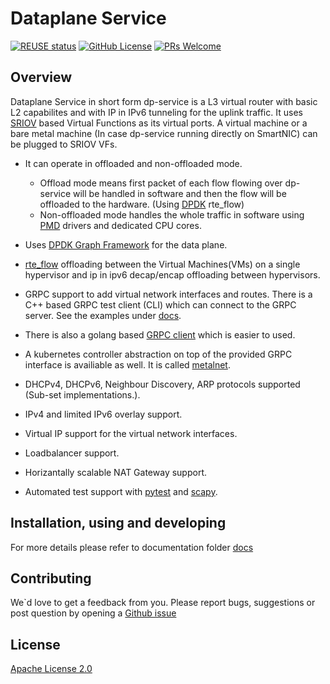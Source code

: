 # Dataplane Service

[![REUSE status](https://api.reuse.software/badge/github.com/ironcore-dev/dpservce)](https://api.reuse.software/info/github.com/ironcore-dev/dpservice)
[![GitHub License](https://img.shields.io/static/v1?label=License&message=Apache-2.0&color=blue)](LICENSE)
[![PRs Welcome](https://img.shields.io/badge/PRs-welcome-brightgreen.svg)](https://makeapullrequest.com)

## Overview 

Dataplane Service in short form dp-service is a L3 virtual router with basic L2 capabilites and with IP in IPv6 tunneling for the uplink traffic. It uses [SRIOV](https://en.wikipedia.org/wiki/Single-root_input/output_virtualization) based Virtual Functions as its virtual ports. A virtual machine or a bare metal machine (In case dp-service running directly on SmartNIC) can be plugged to SRIOV VFs.

- It can operate in offloaded and non-offloaded mode.
  - Offload mode means first packet of each flow flowing over dp-service will be handled in software and then the flow will be offloaded to the hardware. (Using [DPDK](https://core.dpdk.org/doc/) rte_flow)
  - Non-offloaded mode handles the whole traffic in software using [PMD](https://doc.dpdk.org/guides/prog_guide/poll_mode_drv.html) drivers and dedicated CPU cores.

- Uses [DPDK Graph Framework](https://doc.dpdk.org/guides/prog_guide/graph_lib.html) for the data plane.
- [rte_flow](https://doc.dpdk.org/guides/prog_guide/rte_flow.html) offloading between the Virtual Machines(VMs) on a single hypervisor and ip in ipv6 decap/encap offloading between hypervisors.
- GRPC support to add virtual network interfaces and routes. There is a C++ based GRPC
  test client (CLI) which can connect to the GRPC server. See the examples under [docs](/docs).
- There is also a golang based [GRPC client](https://github.com/ironcore-dev/dpservice-cli) which is easier to used.
- A kubernetes controller abstraction on top of the provided GRPC interface is availiable as well. It is called [metalnet](https://github.com/ironcore-dev/metalnet).
- DHCPv4, DHCPv6, Neighbour Discovery, ARP protocols supported (Sub-set implementations.).
- IPv4 and limited IPv6 overlay support.
- Virtual IP support for the virtual network interfaces.
- Loadbalancer support.
- Horizantally scalable NAT Gateway support.
- Automated test support with [pytest](https://docs.pytest.org/) and [scapy](https://scapy.net/).

## Installation, using and developing 

For more details please refer to documentation folder [docs](/docs) 

## Contributing 

We`d love to get a feedback from you. 
Please report bugs, suggestions or post question by opening a [Github issue](https://github.com/ironcore-dev/dpservice/pulls)

## License

[Apache License 2.0](/LICENSE)
